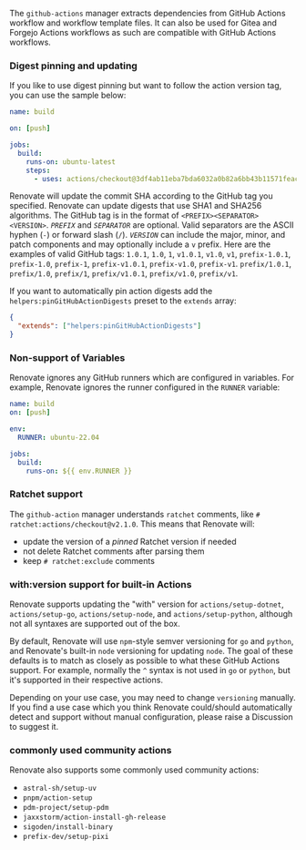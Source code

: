 The `github-actions` manager extracts dependencies from GitHub Actions workflow and workflow template files.
It can also be used for Gitea and Forgejo Actions workflows as such are compatible with GitHub Actions workflows.

### Digest pinning and updating

If you like to use digest pinning but want to follow the action version tag, you can use the sample below:

```yaml
name: build

on: [push]

jobs:
  build:
    runs-on: ubuntu-latest
    steps:
      - uses: actions/checkout@3df4ab11eba7bda6032a0b82a6bb43b11571feac # v4.0.0
```

Renovate will update the commit SHA according to the GitHub tag you specified.
Renovate can update digests that use SHA1 and SHA256 algorithms.
The GitHub tag is in the format of `<PREFIX><SEPARATOR><VERSION>`.
_`PREFIX`_ and _`SEPARATOR`_ are optional.
Valid separators are the ASCII hyphen (`-`) or forward slash (`/`).
_`VERSION`_ can include the major, minor, and patch components and may optionally include a `v` prefix.
Here are the examples of valid GitHub tags:
`1.0.1`, `1.0`, `1`,
`v1.0.1`, `v1.0`, `v1`,
`prefix-1.0.1`, `prefix-1.0`, `prefix-1`,
`prefix-v1.0.1`, `prefix-v1.0`, `prefix-v1`.
`prefix/1.0.1`, `prefix/1.0`, `prefix/1`,
`prefix/v1.0.1`, `prefix/v1.0`, `prefix/v1`.

If you want to automatically pin action digests add the `helpers:pinGitHubActionDigests` preset to the `extends` array:

```json
{
  "extends": ["helpers:pinGitHubActionDigests"]
}
```

### Non-support of Variables

Renovate ignores any GitHub runners which are configured in variables.
For example, Renovate ignores the runner configured in the `RUNNER` variable:

```yaml
name: build
on: [push]

env:
  RUNNER: ubuntu-22.04

jobs:
  build:
    runs-on: ${{ env.RUNNER }}
```

### Ratchet support

The `github-action` manager understands `ratchet` comments, like `# ratchet:actions/checkout@v2.1.0`.
This means that Renovate will:

- update the version of a _pinned_ Ratchet version if needed
- not delete Ratchet comments after parsing them
- keep `# ratchet:exclude` comments

### with:version support for built-in Actions

Renovate supports updating the "with" version for `actions/setup-dotnet`, `actions/setup-go`, `actions/setup-node`, and `actions/setup-python`, although not all syntaxes are supported out of the box.

By default, Renovate will use `npm`-style semver versioning for `go` and `python`, and Renovate's built-in `node` versioning for updating `node`.
The goal of these defaults is to match as closely as possible to what these GitHub Actions support.
For example, normally the `^` syntax is not used in `go` or `python`, but it's supported in their respective actions.

Depending on your use case, you may need to change `versioning` manually.
If you find a use case which you think Renovate could/should automatically detect and support without manual configuration, please raise a Discussion to suggest it.

### commonly used community actions

Renovate also supports some commonly used community actions:

- `astral-sh/setup-uv`
- `pnpm/action-setup`
- `pdm-project/setup-pdm`
- `jaxxstorm/action-install-gh-release`
- `sigoden/install-binary`
- `prefix-dev/setup-pixi`
